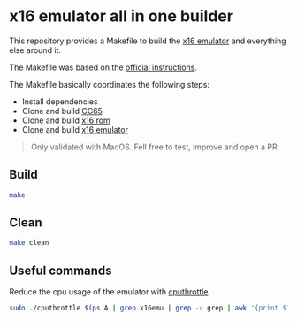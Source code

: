 # x16 emulator all in one builder

This repository provides a Makefile to build the [x16 emulator](https://github.com/commanderx16/x16-emulator/) and everything else around it.

The Makefile was based on the [official instructions](https://github.com/commanderx16/x16-emulator/wiki/x16-emulator-Getting-Started#building-from-scratch-on-macos).


The Makefile basically coordinates the following steps:

* Install dependencies
* Clone and build [CC65](https://github.com/cc65/cc65.git)
* Clone and build [x16 rom](https://github.com/commanderx16/x16-rom)
* Clone and build [x16 emulator](https://github.com/commanderx16/x16-emulator)

> Only validated with MacOS. Fell free to test, improve and open a PR

## Build

```bash
make
```

## Clean

```bash
make clean
```

## Useful commands

Reduce the cpu usage of the emulator with [cputhrottle](http://www.willnolan.com/cputhrottle/cputhrottle.html).

```bash
sudo ./cputhrottle $(ps A | grep x16emu | grep -v grep | awk '{print $1}') <MAX CPU USAGE %>
```
